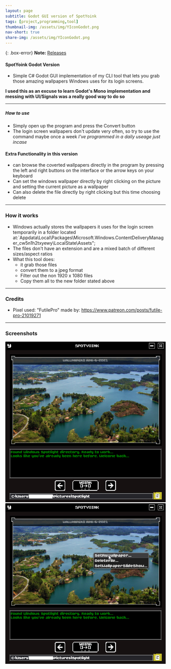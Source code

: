 ```yaml
---
layout: page
subtitle: Godot GUI version of SpotYoink
tags: [project,programming,tool]
thumbnail-img: /assets/img/YIconGodot.png
nav-short: true
share-img: /assets/img/YIconGodot.png
---
```

{: .box-error}
**Note:** [Releases](https://github.com/Hoodstrats/SpotYoinkGD/releases)

#### SpotYoink Godot Version
- Simple C# Godot GUI implementation of my CLI tool that lets you grab those amazing wallpapers Windows uses for its login screens.

**I used this as an excuse to learn Godot's Mono implementation and messing with UI/Signals was a really good way to do so**

---

##### How to use
- Simply open up the program and press the Convert button
- The login screen wallpapers don't update very often, so try to use the command maybe once a week *I've programmed in a daily useage just incase*

#### Extra Functionality in this version
- can browse the coverted wallpapers directly in the program by pressing the left and right buttons on the interface or the arrow keys on your keyboard
- Can set the windows wallpaper directly by right clicking on the picture and setting the current picture as a wallpaper
- Can also delete the file directly by right clicking but this time choosing delete

---

### How it works
- Windows actually stores the wallpapers it uses for the login screen temporarily in a folder located at:`Appdata\Local\Packages\Microsoft.Windows.ContentDeliveryManager_cw5n1h2txyewy\LocalState\Assets";
- The files don't have an extension and are a mixed batch of different sizes/aspect ratios
- What this tool does:
	-  it grab those files
	-  convert them to a jpeg format
	-  Filter out the non 1920 x 1080 files
	-  Copy them all to the new folder stated above

---

### Credits
- Pixel used: "FutilePro" made by: https://www.patreon.com/posts/futile-pro-21019271

---

### Screenshots
![Idle](/assets/img/spotyoinkgd/regular.png)
![Rigtclicked](/assets/img/spotyoinkgd/rightclicked.png)